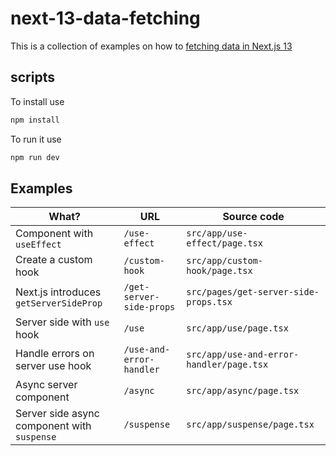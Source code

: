 # next-13-data-fetching

This is a collection of examples on how to [fetching data in Next.js 13](https://nextjs.org/blog/next-13#data-fetching)

## scripts

To install use

```bash
npm install
```

To run it use

```bash
npm run dev
```

## Examples


| What?                                       | URL                       | Source code                              |
| ------------------------------------------- | ------------------------- | ---------------------------------------- |
| Component with `useEffect`                  | `/use-effect`             | `src/app/use-effect/page.tsx`            |
| Create a custom hook                        | `/custom-hook`            | `src/app/custom-hook/page.tsx`           | 
| Next.js introduces `getServerSideProp`      | `/get-server-side-props`  | `src/pages/get-server-side-props.tsx`    |
| Server side with `use` hook                 | `/use`                    | `src/app/use/page.tsx`                   |
| Handle errors on server use hook            | `/use-and-error-handler`  | `src/app/use-and-error-handler/page.tsx` |
| Async server component                      | `/async`                  | `src/app/async/page.tsx`                 |
| Server side async component with `suspense` | `/suspense`               | `src/app/suspense/page.tsx`              |

